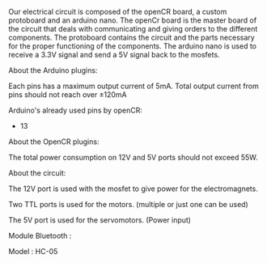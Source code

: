
Our electrical circuit is composed of the openCR board, a custom protoboard and an arduino nano. The openCr board is the master board of the circuit that deals with communicating and giving orders to the different components. The protoboard contains the circuit and the parts necessary for the proper functioning of the components. The arduino nano is used to receive a 3.3V signal and send a 5V signal back to the mosfets.


About the Arduino plugins:

Each pins has a maximum output current of 5mA. Total output current from pins should not reach over ±120mA

Arduino's already used pins by openCR:
 - 13



About the OpenCR plugins:

The total power consumption on 12V and 5V ports should not exceed 55W.



About the circuit: 

The 12V port is used with the mosfet to give power for the electromagnets.

Two TTL ports is used for the motors. (multiple or just one can be used)

The 5V port is used for the servomotors. (Power input)

Module Bluetooth : 

Model : HC-05
